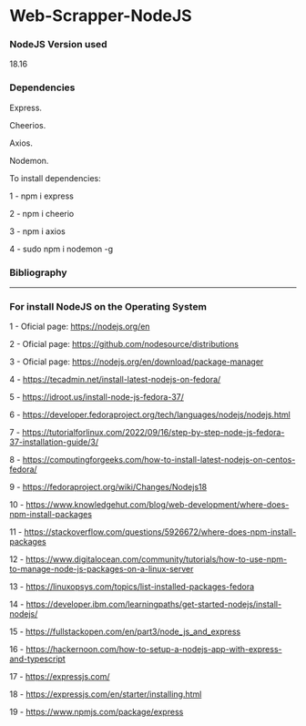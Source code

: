 # Web-Scrapper-NodeJS

### NodeJS Version used

18.16

### Dependencies
 Express.
 
 Cheerios.
 
 Axios.

 Nodemon.

To install dependencies:

1 - npm i express

2 - npm i cheerio

3 - npm i axios

4 - sudo npm i nodemon -g

### Bibliography
--------------------------------------------------------------------
### For install NodeJS on the Operating System


1 - Oficial page: https://nodejs.org/en

2 - Oficial page: https://github.com/nodesource/distributions

3 - Oficial page: https://nodejs.org/en/download/package-manager

4 - https://tecadmin.net/install-latest-nodejs-on-fedora/

5 - https://idroot.us/install-node-js-fedora-37/

6 - https://developer.fedoraproject.org/tech/languages/nodejs/nodejs.html

7 - https://tutorialforlinux.com/2022/09/16/step-by-step-node-js-fedora-37-installation-guide/3/

8 - https://computingforgeeks.com/how-to-install-latest-nodejs-on-centos-fedora/

9 - https://fedoraproject.org/wiki/Changes/Nodejs18

10 - https://www.knowledgehut.com/blog/web-development/where-does-npm-install-packages

11 - https://stackoverflow.com/questions/5926672/where-does-npm-install-packages

12 - https://www.digitalocean.com/community/tutorials/how-to-use-npm-to-manage-node-js-packages-on-a-linux-server

13 - https://linuxopsys.com/topics/list-installed-packages-fedora

14 - https://developer.ibm.com/learningpaths/get-started-nodejs/install-nodejs/

15 - https://fullstackopen.com/en/part3/node_js_and_express

16 - https://hackernoon.com/how-to-setup-a-nodejs-app-with-express-and-typescript

17 - https://expressjs.com/

18 - https://expressjs.com/en/starter/installing.html

19 - https://www.npmjs.com/package/express
